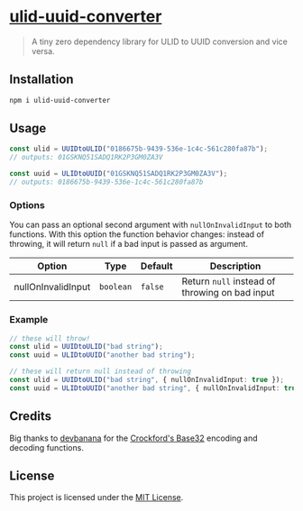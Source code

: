 # [ulid-uuid-converter](https://github.com/TheEdoRan/ulid-uuid-converter)

> A tiny zero dependency library for ULID to UUID conversion and vice versa.

## Installation

```sh
npm i ulid-uuid-converter
```

## Usage

```typescript
const ulid = UUIDtoULID("0186675b-9439-536e-1c4c-561c280fa87b");
// outputs: 01GSKNQ51SADQ1RK2P3GM0ZA3V

const uuid = ULIDtoUUID("01GSKNQ51SADQ1RK2P3GM0ZA3V");
// outputs: 0186675b-9439-536e-1c4c-561c280fa87b
```

### Options

You can pass an optional second argument with `nullOnInvalidInput` to both functions. With this option the function behavior changes: instead of throwing, it will return `null` if a bad input is passed as argument.

| Option             | Type      | Default | Description                                    |
| ------------------ | --------- | ------- | ---------------------------------------------- |
| nullOnInvalidInput | `boolean` | `false` | Return `null` instead of throwing on bad input |

### Example

```typescript
// these will throw!
const ulid = UUIDtoULID("bad string");
const uuid = ULIDtoUUID("another bad string");

// these will return null instead of throwing
const ulid = UUIDtoULID("bad string", { nullOnInvalidInput: true });
const uuid = ULIDtoUUID("another bad string", { nullOnInvalidInput: true });
```

## Credits

Big thanks to [devbanana](https://github.com/devbanana) for the [Crockford's Base32](https://github.com/devbanana/crockford-base32) encoding and decoding functions.

## License

This project is licensed under the [MIT License](https://github.com/TheEdoRan/ulid-uuid-converter/blob/main/LICENSE).
